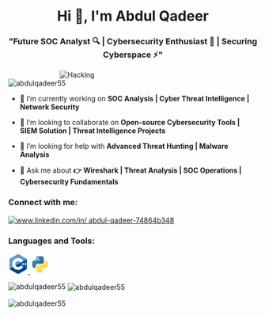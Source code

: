<h1 align="center">Hi 👋, I'm Abdul Qadeer</h1>
<h3 align="center">"Future SOC Analyst 🔍 | Cybersecurity Enthusiast 🔐 | Securing Cyberspace ⚡"</h3>

<img align = "right" alt = "Hacking" width = "400" src = "https://beaconvcfund.sgp1.digitaloceanspaces.com/2024/10/Cybersecurity-banner_gif-resize.gif">
<p align="left"> <img src="https://komarev.com/ghpvc/?username=abdulqadeer55&label=Profile%20views&color=0e75b6&style=flat" alt="abdulqadeer55" /> </p>

- 🔭 I’m currently working on **SOC Analysis | Cyber Threat Intelligence | Network Security**

- 👯 I’m looking to collaborate on **Open-source Cybersecurity Tools | SIEM Solution | Threat Intelligence Projects**

- 🤝 I’m looking for help with **Advanced Threat Hunting | Malware Analysis**

- 💬 Ask me about **👉 Wireshark | Threat Analysis | SOC Operations | Cybersecurity Fundamentals**

<h3 align="left">Connect with me:</h3>
<p align="left">
<a href="https://linkedin.com/in/www.linkedin.com/in/ abdul-qadeer-74864b348" target="blank"><img align="center" src="https://raw.githubusercontent.com/rahuldkjain/github-profile-readme-generator/master/src/images/icons/Social/linked-in-alt.svg" alt="www.linkedin.com/in/ abdul-qadeer-74864b348" height="30" width="40" /></a>
</p>

<h3 align="left">Languages and Tools:</h3>
<p align="left"> <a href="https://www.w3schools.com/cpp/" target="_blank" rel="noreferrer"> <img src="https://raw.githubusercontent.com/devicons/devicon/master/icons/cplusplus/cplusplus-original.svg" alt="cplusplus" width="40" height="40"/> </a> <a href="https://www.python.org" target="_blank" rel="noreferrer"> <img src="https://raw.githubusercontent.com/devicons/devicon/master/icons/python/python-original.svg" alt="python" width="40" height="40"/> </a> </p>

<p><img align="left" src="https://github-readme-stats.vercel.app/api/top-langs?username=abdulqadeer55&show_icons=true&locale=en&layout=compact" alt="abdulqadeer55" /></p>

<p>&nbsp;<img align="center" src="https://github-readme-stats.vercel.app/api?username=abdulqadeer55&show_icons=true&locale=en" alt="abdulqadeer55" /></p>

<p><img align="center" src="https://github-readme-streak-stats.herokuapp.com/?user=abdulqadeer55&" alt="abdulqadeer55" /></p>

